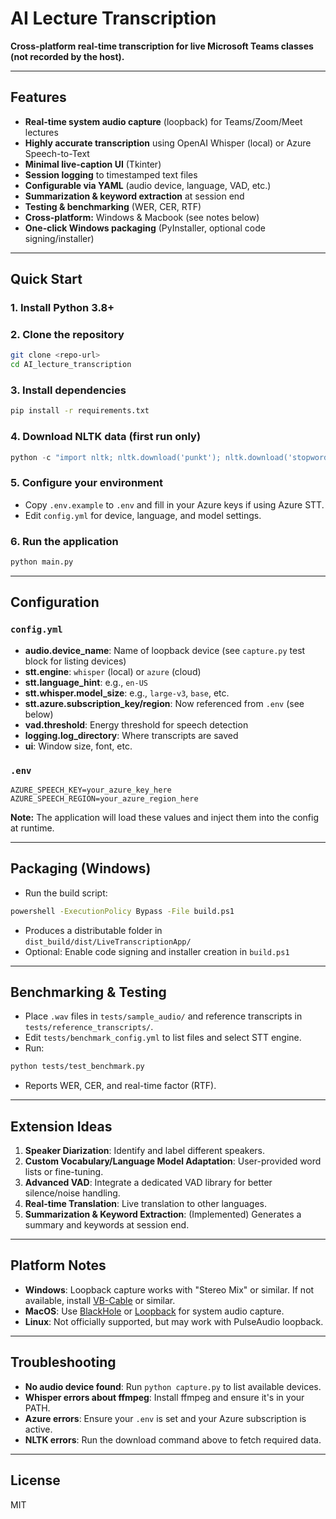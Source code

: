 # AI Lecture Transcription

**Cross-platform real-time transcription for live Microsoft Teams classes (not recorded by the host).**

---

## Features
- **Real-time system audio capture** (loopback) for Teams/Zoom/Meet lectures
- **Highly accurate transcription** using OpenAI Whisper (local) or Azure Speech-to-Text
- **Minimal live-caption UI** (Tkinter)
- **Session logging** to timestamped text files
- **Configurable via YAML** (audio device, language, VAD, etc.)
- **Summarization & keyword extraction** at session end
- **Testing & benchmarking** (WER, CER, RTF)
- **Cross-platform:** Windows & Macbook (see notes below)
- **One-click Windows packaging** (PyInstaller, optional code signing/installer)

---

## Quick Start

### 1. Install Python 3.8+

### 2. Clone the repository
```sh
git clone <repo-url>
cd AI_lecture_transcription
```

### 3. Install dependencies
```sh
pip install -r requirements.txt
```

### 4. Download NLTK data (first run only)
```python
python -c "import nltk; nltk.download('punkt'); nltk.download('stopwords')"
```

### 5. Configure your environment
- Copy `.env.example` to `.env` and fill in your Azure keys if using Azure STT.
- Edit `config.yml` for device, language, and model settings.

### 6. Run the application
```sh
python main.py
```

---

## Configuration

### `config.yml`
- **audio.device_name**: Name of loopback device (see `capture.py` test block for listing devices)
- **stt.engine**: `whisper` (local) or `azure` (cloud)
- **stt.language_hint**: e.g., `en-US`
- **stt.whisper.model_size**: e.g., `large-v3`, `base`, etc.
- **stt.azure.subscription_key/region**: Now referenced from `.env` (see below)
- **vad.threshold**: Energy threshold for speech detection
- **logging.log_directory**: Where transcripts are saved
- **ui**: Window size, font, etc.

### `.env`
```
AZURE_SPEECH_KEY=your_azure_key_here
AZURE_SPEECH_REGION=your_azure_region_here
```

**Note:** The application will load these values and inject them into the config at runtime.

---

## Packaging (Windows)

- Run the build script:
```sh
powershell -ExecutionPolicy Bypass -File build.ps1
```
- Produces a distributable folder in `dist_build/dist/LiveTranscriptionApp/`
- Optional: Enable code signing and installer creation in `build.ps1`

---

## Benchmarking & Testing

- Place `.wav` files in `tests/sample_audio/` and reference transcripts in `tests/reference_transcripts/`.
- Edit `tests/benchmark_config.yml` to list files and select STT engine.
- Run:
```sh
python tests/test_benchmark.py
```
- Reports WER, CER, and real-time factor (RTF).

---

## Extension Ideas
1. **Speaker Diarization**: Identify and label different speakers.
2. **Custom Vocabulary/Language Model Adaptation**: User-provided word lists or fine-tuning.
3. **Advanced VAD**: Integrate a dedicated VAD library for better silence/noise handling.
4. **Real-time Translation**: Live translation to other languages.
5. **Summarization & Keyword Extraction**: (Implemented) Generates a summary and keywords at session end.

---

## Platform Notes
- **Windows**: Loopback capture works with "Stereo Mix" or similar. If not available, install [VB-Cable](https://vb-audio.com/Cable/) or similar.
- **MacOS**: Use [BlackHole](https://github.com/ExistentialAudio/BlackHole) or [Loopback](https://rogueamoeba.com/loopback/) for system audio capture.
- **Linux**: Not officially supported, but may work with PulseAudio loopback.

---

## Troubleshooting
- **No audio device found**: Run `python capture.py` to list available devices.
- **Whisper errors about ffmpeg**: Install ffmpeg and ensure it's in your PATH.
- **Azure errors**: Ensure your `.env` is set and your Azure subscription is active.
- **NLTK errors**: Run the download command above to fetch required data.

---

## License
MIT 
